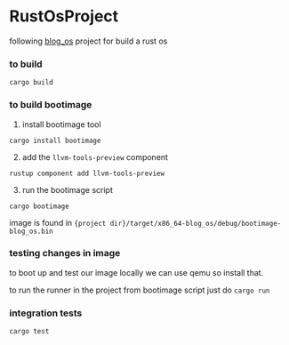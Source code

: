 # RustOsProject

following [blog_os](https://os.phil-opp.com/) project for build a rust os

### to build

```
cargo build
```

### to build bootimage

1. install bootimage tool
```
cargo install bootimage
```

2. add the `llvm-tools-preview` component
```
rustup component add llvm-tools-preview
```

3. run the bootimage script
```
cargo bootimage
```

image is found in `{project dir}/target/x86_64-blog_os/debug/bootimage-blog_os.bin`


### testing changes in image
to boot up and test our image locally we can use qemu so install that.

to run the runner in the project from bootimage script just do `cargo run`

### integration tests
```
cargo test
```
